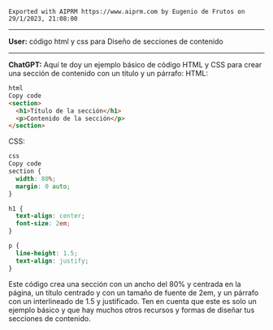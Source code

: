 
```
Exported with AIPRM https://www.aiprm.com by Eugenio de Frutos on 29/1/2023, 21:08:00
```

---


**User:**
código html y css para Diseño de secciones de contenido

---

**ChatGPT:**
Aquí te doy un ejemplo básico de código HTML y CSS para crear una sección de contenido con un título y un párrafo:
HTML:
```html
html
Copy code
<section>
  <h1>Título de la sección</h1>
  <p>Contenido de la sección</p>
</section>
```
CSS:
```css
css
Copy code
section {
  width: 80%;
  margin: 0 auto;
}

h1 {
  text-align: center;
  font-size: 2em;
}

p {
  line-height: 1.5;
  text-align: justify;
}
```
Este código crea una sección con un ancho del 80% y centrada en la página, un título centrado y con un tamaño de fuente de 2em, y un párrafo con un interlineado de 1.5 y justificado.
Ten en cuenta que este es solo un ejemplo básico y que hay muchos otros recursos y formas de diseñar tus secciones de contenido.